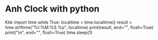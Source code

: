# Anh Clock with python
Kkk
import time while True: localtime = time.localtime() result = time.strftime("%I:%M:%S %p", localtime) print(result, end="", flush=True) print("\n", end="", flush=True) time.sleep(1)
